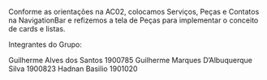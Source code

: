 Conforme as orientações na AC02, colocamos Serviços, Peças e Contatos na NavigationBar e refizemos a tela de Peças para implementar o conceito de cards e listas.

Integrantes do Grupo:

Guilherme Alves dos Santos
1900785
Guilherme Marques D’Albuquerque Silva
1900823
Hadnan Basilio
1901020
